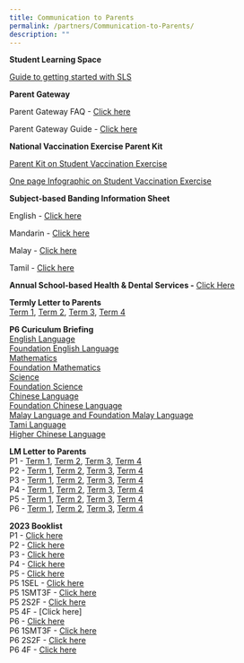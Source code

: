 ```yaml
---
title: Communication to Parents
permalink: /partners/Communication-to-Parents/
description: ""
---
```

**Student Learning Space**

[Guide to getting started with SLS](/files/Annexes%20to%20Letter%20to%20Parents.pdf)

  

**Parent Gateway**

Parent Gateway FAQ -&nbsp;[Click here](/files/Annexes%20to%20Letter%20to%20Parents.pdf)

Parent Gateway Guide -&nbsp;[Click here](/files/Parents%20Gateway%20User%20Guide.pdf)

  

**National Vaccination Exercise Parent Kit**

[Parent Kit on Student Vaccination Exercise](/files/Resource%202%20Parent%20Kit%20on%20Student%20Vaccination%20Exercise.pdf)

[One page Infographic on Student Vaccination Exercise](/files/Resource%203%20One%20page%20Infographic%20on%20Student%20Vaccination%20Exercise.pdf)

  

**Subject-based Banding Information Sheet**

English -&nbsp;[Click here](/files/MOE_SBB_ENG_revised%201%20Mar%202018.pdf)

Mandarin -&nbsp;[Click here](/files/MOE_SBB_CHI_revised%201%20Mar%202018.pdf)

Malay -&nbsp;[Click here](/files/MOE_SBB_ML_revised%201%20Mar%202018.pdf)

Tamil -&nbsp;[Click here](/files/MOE_SBB_TL_revised%201%20Mar%202018.pdf)

**Annual School-based Health &amp; Dental Services -**&nbsp;[Click Here](/files/Letter%20to%20P1%20Parents_Final.pdf)

**Termly Letter to Parents**
<br>
[Term 1](/files/Term%201%20Letter%20to%20Parents%202023.pdf), [Term 2](/files/Term%202%20Letter%20to%20Parents%202023.pdf), [Term 3](/files/2023%20term%203%20letter%20to%20parents%20.pdf), [Term 4](/files/term%204%20letter%20to%20parents%202023%20(1).pdf)
  
**P6 Curiculum Briefing**
<br>
[English Language](/files/2023%20p6%20el%20briefing.pdf)
<br>[Foundation English Language](/files/2023%20p6%20fel%20briefing.pdf)
<br>[Mathematics](/files/2023%20p6%20ma%20briefing.pdf)
<br>[Foundation Mathematics](/files/2023%20p6%20fma%20briefing.pdf)
<br>[Science](/files/2023%20p6%20sci%20briefing.pdf)
<br>[Foundation Science](/files/2023%20p6%20fsci%20briefing.pdf)
<br>[Chinese Language](/files/2023%20p6%20cl%20briefing.pdf)
<br>[Foundation Chinese Language](/files/2023%20p6%20fcl%20briefing.pdf)
<br>[Malay Language and Foundation Malay Language](/files/2023%20p6%20ml_fml%20briefing.pdf)
<br>[Tami Language](/files/2023%20p6%20tl%20briefing.pdf)
<br>[Higher Chinese Language](/files/2023%20p6%20hcl%20briefing.pdf)

**LM Letter to Parents**
<br>
P1 -&nbsp;[Term 1](/files/P1%20Term%201%20Level%20Letter%202023.pdf), [Term 2](/files/P1%20Term%202%20Level%20Letter%202023.pdf), [Term 3](/files/p1%20term%203%20level%20letter%202023.pdf), [Term 4](/files/p1%20term%204%20level%20letter%202023.pdf)
<br>
P2 -&nbsp;[Term 1](/files/P2%20Term%201%20Level%20Letter%202023.pdf), [Term 2](/files/P2%20Term%202%20Level%20Letter%202023.pdf), [Term 3](/files/p2%20term%203%20level%20letter%202023.pdf), [Term 4](/files/p2%20term%204%20level%20letter%202023.pdf)
<br>
P3 -&nbsp;[Term 1](/files/P3%20Term%201%20Level%20Letter%202023.pdf), [Term 2](/files/P3%20Term%202%20Level%20Letter%202023.pdf), [Term 3](/files/p3%20term%203%20level%20letter%202023.pdf), [Term 4](/files/p3%20term%204%20level%20letter%202023.pdf)
<br>
P4 -&nbsp;[Term 1](/files/P4%20Term%201%20Level%20Letter%202023.pdf), [Term 2](/files/P4%20Term%202%20Level%20Letter%202023.pdf), [Term 3](/files/p4%20term%203%20level%20letter%202023.pdf), [Term 4](/files/p4%20term%204%20level%20letter%202023.pdf)
<br>
P5 -&nbsp;[Term 1](/files/P5%20Term%201%20Level%20Letter%202023.pdf), [Term 2](/files/P5%20Term%202%20Level%20Letter%202023.pdf), [Term 3](), [Term 4](/files/p5%20term%204%20level%20letter%202023.pdf)
<br>
P6 -&nbsp;[Term 1](/files/P6%20Term%201%20Level%20Letter%202023.pdf), [Term 2](/files/P6%20Term%202%20Level%20Letter%202023.pdf), [Term 3](/files/p6%20term%203%20level%20letter%202023.pdf), [Term 4]()

  

**2023 Booklist**  
P1 -&nbsp;[Click here](/files/Primary%201.pdf)
<br>P2 -&nbsp;[Click here](/files/Primary%202.pdf)
<br>P3 -&nbsp;[Click here](/files/Primary%203.pdf)
<br>P4 -&nbsp;[Click here](/files/Primary%204.pdf)
<br>P5 -&nbsp;[Click here](/files/Primary%205.pdf)
<br>P5 1SEL -&nbsp;[Click here](/files/5%201SEL3F.pdf)
<br>P5 1SMT3F -&nbsp;[Click here](/files/5%201SMT3F.pdf)
<br>P5 2S2F -&nbsp;[Click here](/files/5%202S2F%20(1).pdf)
<br>P5 4F -&nbsp;[Click here]
<br>P6 -&nbsp;[Click here](/files/Primary%206.pdf)
<br>P6 1SMT3F -&nbsp;[Click here](/files/6%201SMT3F.pdf)
<br>P6 2S2F -&nbsp;[Click here](/files/6%202S2F.pdf)
<br>P6 4F -&nbsp;[Click here](/files/6%204F.pdf)